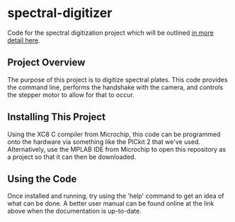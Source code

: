 # spectral-digitizer
Code for the spectral digitization project which will be outlined [in more detail here](http://cthierauf.com/projects/platedigitize/).
## Project Overview
The purpose of this project is to  digitize spectral plates. This code provides the command line, performs the handshake with the camera, and controls the stepper motor to allow for that to occur.
## Installing This Project
Using the XC8 C compiler from Microchip, this code can be programmed onto the hardware via something like the PICkit 2 that we've used. Alternatively, use the MPLAB IDE from Microchip to open this repository as a project so that it can then be downloaded.
## Using the Code
Once installed and running, try using the 'help' command to get an idea of what can be done. A better user manual can be found online at the link above when the documentation is up-to-date.


